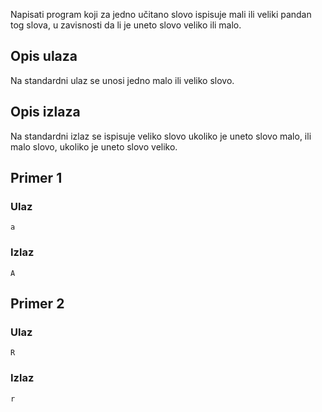 Napisati program koji za jedno učitano slovo ispisuje mali ili veliki pandan tog slova, u zavisnosti da li je uneto slovo veliko ili malo.

## Opis ulaza

Na standardni ulaz se unosi jedno malo ili veliko slovo.

## Opis izlaza

Na standardni izlaz se ispisuje veliko slovo ukoliko je uneto slovo malo, ili malo slovo, ukoliko je uneto slovo veliko.

## Primer 1

### Ulaz

~~~
a
~~~

### Izlaz

~~~
A
~~~

## Primer 2

### Ulaz

~~~
R
~~~

### Izlaz

~~~
r
~~~
